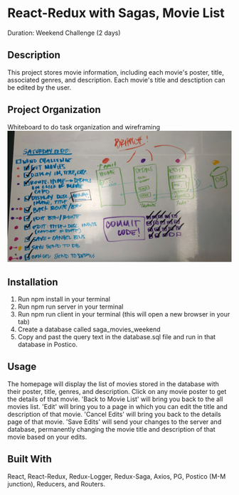 # React-Redux with Sagas, Movie List
Duration: Weekend Challenge (2 days)

## Description
This project stores movie information, including each movie's poster, title, associated genres, and description. Each movie's title and desctiption can be edited by the user.

## Project Organization
Whiteboard to do task organization and wireframing
![Whiteboard Wireframe & Checklist](Wireframe_Checklsit.jpeg)

## Installation
1. Run npm install in your terminal
2. Run npm run server in your terminal
3. Run npm run client in your terminal (this will open a new browser in your tab)
4. Create a database called saga_movies_weekend
5. Copy and past the query text in the database.sql file and run in that database in Postico. 

## Usage
The homepage will display the list of movies stored in the database with their poster, title, genres, and description. Click on any movie poster to get the details of that movie. 'Back to Movie List' will bring you back to the all movies list. 'Edit' will bring you to a page in which you can edit the title and description of that movie. 'Cancel Edits' will bring you back to the details page of that movie. 'Save Edits' will send your changes to the server and database, permanently changing the movie title and description of that movie based on your edits. 

## Built With
React, React-Redux, Redux-Logger, Redux-Saga, Axios, PG, Postico (M-M junction), Reducers, and Routers.
